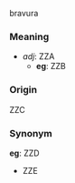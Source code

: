 bravura
### Meaning
+ _adj_: ZZA
	+ __eg__: ZZB

### Origin

ZZC

### Synonym

__eg__: ZZD

+ ZZE


